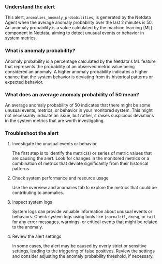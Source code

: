 ### Understand the alert

This alert, `anomalies_anomaly_probabilities`, is generated by the Netdata Agent when the average anomaly probability over the last 2 minutes is 50. An anomaly probability is a value calculated by the machine learning (ML) component in Netdata, aiming to detect unusual events or behavior in system metrics.

### What is anomaly probability?

Anomaly probability is a percentage calculated by the Netdata's ML feature that represents the probability of an observed metric value being considered an anomaly. A higher anomaly probability indicates a higher chance that the system behavior is deviating from its historical patterns or expected behavior.

### What does an average anomaly probability of 50 mean?

An average anomaly probability of 50 indicates that there might be some unusual events, metrics, or behavior in your monitored system. This might not necessarily indicate an issue, but rather, it raises suspicious deviations in the system metrics that are worth investigating.

### Troubleshoot the alert

1. Investigate the unusual events or behavior

   The first step is to identify the metric(s) or series of metric values that are causing the alert. Look for changes in the monitored metrics or a combination of metrics that deviate significantly from their historical patterns.

2. Check system performance and resource usage

   Use the overview and anomalies tab to explore the metrics that could be contributing to anomalies.

3. Inspect system logs

   System logs can provide valuable information about unusual events or behaviors. Check system logs using tools like `journalctl`, `dmesg`, or `tail` for any error messages, warnings, or critical events that might be related to the anomaly.

4. Review the alert settings

   In some cases, the alert may be caused by overly strict or sensitive settings, leading to the triggering of false positives. Review the settings and consider adjusting the anomaly probability threshold, if necessary.

